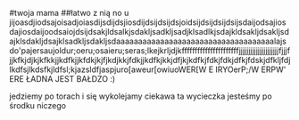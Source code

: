 #twoja mama
##łatwo z nią
no u
jijoasdjiodsajoisadjoiasdijsdijdsjiosdijdsijdsijdsjoidsijdsijdsijdsijsdaijodsajiosdajiosdaijoodsaiojdsijdsakjldsalkjsdakljsadkljsadjklsadlkjsdajkldsakljdsakljsdajklsdakljdsajklsadkljsdakljsdaaaaaaaaaaaaaaaaaaaaaaaaaaaaaaaaaaaalajsdo'pajersaujoldur;oeru;osaieru;seras;lkejkrljdjkffffffffffffffffffffffjjjjjjjjjjjjjjjjjjjjjfjjjfjjkfkjdjkjkfkkjjkdfkjjkfdkjkjfjkdjkkjfdkjjkdfkjkkjdfjkjkdfkjfdkjfdkjdfkjfdskjdfkljfdjlkdfsjlkdsfkjldfsl;kjazsldfjaspjuro[aweur[owiuoWER[W E IRYOerP;/W ERPW' ERE ŁADNA JEST BAŁDZO :)


jedziemy po torach i się wykolejamy
ciekawa ta wycieczka
jesteśmy po środku niczego

